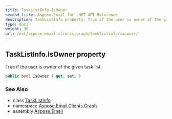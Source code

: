 ```yaml
---
title: TaskListInfo.IsOwner
second_title: Aspose.Email for .NET API Reference
description: TaskListInfo property. True if the user is owner of the given task list
type: docs
weight: 30
url: /net/aspose.email.clients.graph/tasklistinfo/isowner/
---
```

## TaskListInfo.IsOwner property

True if the user is owner of the given task list.

```csharp
public bool IsOwner { get; set; }
```

### See Also

* class [TaskListInfo](../)
* namespace [Aspose.Email.Clients.Graph](../../tasklistinfo/)
* assembly [Aspose.Email](../../../)


